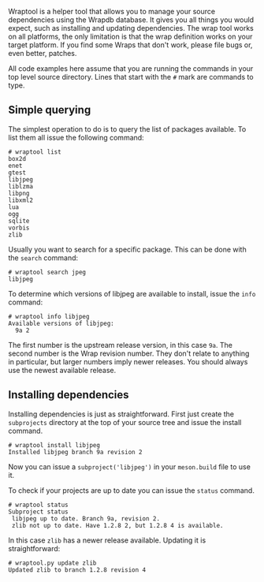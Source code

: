 Wraptool is a helper tool that allows you to manage your source dependencies using the Wrapdb database. It gives you all things you would expect, such as installing and updating dependencies. The wrap tool works on all platforms, the only limitation is that the wrap definition works on your target platform. If you find some Wraps that don't work, please file bugs or, even better, patches.

All code examples here assume that you are running the commands in your top level source directory. Lines that start with the `#` mark are commands to type.

## Simple querying

The simplest operation to do is to query the list of packages available. To list them all issue the following command:

    # wraptool list
    box2d
    enet
    gtest
    libjpeg
    liblzma
    libpng
    libxml2
    lua
    ogg
    sqlite
    vorbis
    zlib

Usually you want to search for a specific package. This can be done with the `search` command:

    # wraptool search jpeg
    libjpeg

To determine which versions of libjpeg are available to install, issue the `info` command:

    # wraptool info libjpeg
    Available versions of libjpeg:
      9a 2

The first number is the upstream release version, in this case `9a`. The second number is the Wrap revision number. They don't relate to anything in particular, but larger numbers imply newer releases. You should always use the newest available release.

## Installing dependencies

Installing dependencies is just as straightforward. First just create the `subprojects` directory at the top of your source tree and issue the install command.

    # wraptool install libjpeg
    Installed libjpeg branch 9a revision 2

Now you can issue a `subproject('libjpeg')` in your `meson.build` file to use it.

To check if your projects are up to date you can issue the `status` command.

    # wraptool status
    Subproject status
     libjpeg up to date. Branch 9a, revision 2.
     zlib not up to date. Have 1.2.8 2, but 1.2.8 4 is available.

In this case `zlib` has a newer release available. Updating it is straightforward:

    # wraptool.py update zlib
    Updated zlib to branch 1.2.8 revision 4
